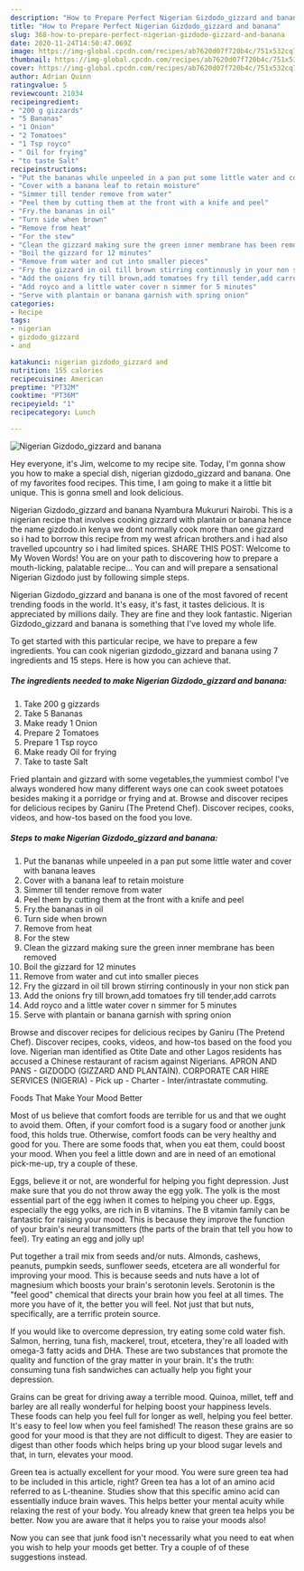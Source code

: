 ```yaml
---
description: "How to Prepare Perfect Nigerian Gizdodo_gizzard and banana"
title: "How to Prepare Perfect Nigerian Gizdodo_gizzard and banana"
slug: 368-how-to-prepare-perfect-nigerian-gizdodo-gizzard-and-banana
date: 2020-11-24T14:50:47.069Z
image: https://img-global.cpcdn.com/recipes/ab7620d07f720b4c/751x532cq70/nigerian-gizdodo_gizzard-and-banana-recipe-main-photo.jpg
thumbnail: https://img-global.cpcdn.com/recipes/ab7620d07f720b4c/751x532cq70/nigerian-gizdodo_gizzard-and-banana-recipe-main-photo.jpg
cover: https://img-global.cpcdn.com/recipes/ab7620d07f720b4c/751x532cq70/nigerian-gizdodo_gizzard-and-banana-recipe-main-photo.jpg
author: Adrian Quinn
ratingvalue: 5
reviewcount: 21034
recipeingredient:
- "200 g gizzards"
- "5 Bananas"
- "1 Onion"
- "2 Tomatoes"
- "1 Tsp royco"
- " Oil for frying"
- "to taste Salt"
recipeinstructions:
- "Put the bananas while unpeeled in a pan put some little water and cover with banana leaves"
- "Cover with a banana leaf to retain moisture"
- "Simmer till tender remove from water"
- "Peel them by cutting them at the front with a knife and peel"
- "Fry.the bananas in oil"
- "Turn side when brown"
- "Remove from heat"
- "For the stew"
- "Clean the gizzard making sure the green inner membrane has been removed"
- "Boil the gizzard for 12 minutes"
- "Remove from water and cut into smaller pieces"
- "Fry the gizzard in oil till brown stirring continously in your non stick pan"
- "Add the onions fry till brown,add tomatoes fry till tender,add carrots"
- "Add royco and a little water cover n simmer for 5 minutes"
- "Serve with plantain or banana garnish with spring onion"
categories:
- Recipe
tags:
- nigerian
- gizdodo_gizzard
- and

katakunci: nigerian gizdodo_gizzard and 
nutrition: 155 calories
recipecuisine: American
preptime: "PT32M"
cooktime: "PT36M"
recipeyield: "1"
recipecategory: Lunch

---
```



![Nigerian Gizdodo_gizzard and banana](https://img-global.cpcdn.com/recipes/ab7620d07f720b4c/751x532cq70/nigerian-gizdodo_gizzard-and-banana-recipe-main-photo.jpg)

Hey everyone, it's Jim, welcome to my recipe site. Today, I'm gonna show you how to make a special dish, nigerian gizdodo_gizzard and banana. One of my favorites food recipes. This time, I am going to make it a little bit unique. This is gonna smell and look delicious.

Nigerian Gizdodo_gizzard and banana Nyambura Mukururi Nairobi. This is a nigerian recipe that involves cooking gizzard with plantain or banana hence the name gizdodo.in kenya we dont normally cook more than one gizzard so i had to borrow this recipe from my west african brothers.and i had also travelled upcountry so i had limited spices. SHARE THIS POST: Welcome to My Woven Words! You are on your path to discovering how to prepare a mouth-licking, palatable recipe… You can and will prepare a sensational Nigerian Gizdodo just by following simple steps.

Nigerian Gizdodo_gizzard and banana is one of the most favored of recent trending foods in the world. It's easy, it's fast, it tastes delicious. It is appreciated by millions daily. They are fine and they look fantastic. Nigerian Gizdodo_gizzard and banana is something that I've loved my whole life.


To get started with this particular recipe, we have to prepare a few ingredients. You can cook nigerian gizdodo_gizzard and banana using 7 ingredients and 15 steps. Here is how you can achieve that.

<!--inarticleads1-->

##### The ingredients needed to make Nigerian Gizdodo_gizzard and banana:

1. Take 200 g gizzards
1. Take 5 Bananas
1. Make ready 1 Onion
1. Prepare 2 Tomatoes
1. Prepare 1 Tsp royco
1. Make ready  Oil for frying
1. Take to taste Salt


Fried plantain and gizzard with some vegetables,the yummiest combo! I&#39;ve always wondered how many different ways one can cook sweet potatoes besides making it a porridge or frying and at. Browse and discover recipes for delicious recipes by Ganiru (The Pretend Chef). Discover recipes, cooks, videos, and how-tos based on the food you love. 

<!--inarticleads2-->

##### Steps to make Nigerian Gizdodo_gizzard and banana:

1. Put the bananas while unpeeled in a pan put some little water and cover with banana leaves
1. Cover with a banana leaf to retain moisture
1. Simmer till tender remove from water
1. Peel them by cutting them at the front with a knife and peel
1. Fry.the bananas in oil
1. Turn side when brown
1. Remove from heat
1. For the stew
1. Clean the gizzard making sure the green inner membrane has been removed
1. Boil the gizzard for 12 minutes
1. Remove from water and cut into smaller pieces
1. Fry the gizzard in oil till brown stirring continously in your non stick pan
1. Add the onions fry till brown,add tomatoes fry till tender,add carrots
1. Add royco and a little water cover n simmer for 5 minutes
1. Serve with plantain or banana garnish with spring onion


Browse and discover recipes for delicious recipes by Ganiru (The Pretend Chef). Discover recipes, cooks, videos, and how-tos based on the food you love. Nigerian man identified as Otite Date and other Lagos residents has accused a Chinese restaurant of racism against Nigerians. APRON AND PANS - GIZDODO (GIZZARD AND PLANTAIN). CORPORATE CAR HIRE SERVICES (NIGERIA) - Pick up - Charter - Inter/intrastate commuting. 

Foods That Make Your Mood Better


Most of us believe that comfort foods are terrible for us and that we ought to avoid them. Often, if your comfort food is a sugary food or another junk food, this holds true. Otherwise, comfort foods can be very healthy and good for you. There are some foods that, when you eat them, could boost your mood. When you feel a little down and are in need of an emotional pick-me-up, try a couple of these.

Eggs, believe it or not, are wonderful for helping you fight depression. Just make sure that you do not throw away the egg yolk. The yolk is the most essential part of the egg iwhen it comes to helping you cheer up. Eggs, especially the egg yolks, are rich in B vitamins. The B vitamin family can be fantastic for raising your mood. This is because they improve the function of your brain's neural transmitters (the parts of the brain that tell you how to feel). Try eating an egg and jolly up!

Put together a trail mix from seeds and/or nuts. Almonds, cashews, peanuts, pumpkin seeds, sunflower seeds, etcetera are all wonderful for improving your mood. This is because seeds and nuts have a lot of magnesium which boosts your brain's serotonin levels. Serotonin is the "feel good" chemical that directs your brain how you feel at all times. The more you have of it, the better you will feel. Not just that but nuts, specifically, are a terrific protein source.

If you would like to overcome depression, try eating some cold water fish. Salmon, herring, tuna fish, mackerel, trout, etcetera, they're all loaded with omega-3 fatty acids and DHA. These are two substances that promote the quality and function of the gray matter in your brain. It's the truth: consuming tuna fish sandwiches can actually help you fight your depression. 

Grains can be great for driving away a terrible mood. Quinoa, millet, teff and barley are all really wonderful for helping boost your happiness levels. These foods can help you feel full for longer as well, helping you feel better. It's easy to feel low when you feel famished! The reason these grains are so good for your mood is that they are not difficult to digest. They are easier to digest than other foods which helps bring up your blood sugar levels and that, in turn, elevates your mood.

Green tea is actually excellent for your mood. You were sure green tea had to be included in this article, right? Green tea has a lot of an amino acid referred to as L-theanine. Studies show that this specific amino acid can essentially induce brain waves. This helps better your mental acuity while relaxing the rest of your body. You already knew that green tea helps you be better. Now you are aware that it helps you to raise your moods also!

Now you can see that junk food isn't necessarily what you need to eat when you wish to help your moods get better. Try  a  couple of  of  these  suggestions  instead.

